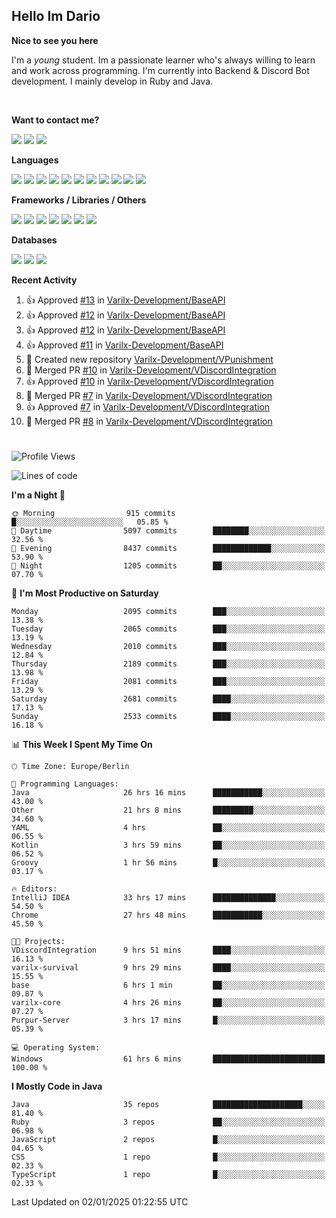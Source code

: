 <h2>Hello Im Dario</h2>

**Nice to see you here**

I'm a *young* student. Im a passionate learner who's always willing to learn and work across
programming. I'm currently into Backend & Discord Bot development. I mainly develop in Ruby and Java.

<br/>

**Want to contact me?**

<a href="https://github.com/knerio"><img src="https://img.shields.io/badge/-Github-blue?style=for-the-badge&logo=github&logoColor=white"/></a> <a href="https://discord.com/users/639416958923702292"><img src="https://img.shields.io/badge/-knerio-blue?style=for-the-badge&logo=discord&logoColor=white"/></a> <a href="https://twitch.tv/dopalos_"><img src="https://img.shields.io/badge/-twitch-blue?style=for-the-badge&logo=twitch&logoColor=white"/></a>

**Languages**

<img src="https://img.shields.io/badge/-HTML-blue?style=for-the-badge&logo=html5&logoColor=white"/> <img src="https://img.shields.io/badge/-CSS-blue?style=for-the-badge&logo=CSS3&logoColor=white"/> <img src="https://img.shields.io/badge/-Javascript-blue?style=for-the-badge&logo=javascript&logoColor=white"/> <img src="https://img.shields.io/badge/-Typescript-blue?style=for-the-badge&logo=TypeScript&logoColor=white"/> <img src="https://img.shields.io/badge/-Java-blue?style=for-the-badge&logo=java&logoColor=white"/> <img src="https://img.shields.io/badge/-Kotlin-blue?style=for-the-badge&logo=kotlin&logoColor=white"/> <img src="https://img.shields.io/badge/-SQL-blue?style=for-the-badge&logo=MYSQL&logoColor=white"/> <img src="https://img.shields.io/badge/-Markdown-blue?style=for-the-badge&logo=Markdown&logoColor=white"/> <img src="https://img.shields.io/badge/-JSON-blue?style=for-the-badge&logo=JSON&logoColor=white"/> <img src="https://img.shields.io/badge/-Git-blue?style=for-the-badge&logo=Git&logoColor=white"/> <img src="https://img.shields.io/badge/-Ruby-blue?style=for-the-badge&logo=Ruby&logoColor=white"/>
<br/>

 **Frameworks / Libraries / Others**

<img src="https://img.shields.io/badge/-Bootstrap-blue?style=for-the-badge&logo=Bootstrap&logoColor=white"/> <img src="https://img.shields.io/badge/-Node.JS-blue?style=for-the-badge&logo=node.js&logoColor=white"/> <img src="https://img.shields.io/badge/-React-blue?style=for-the-badge&logo=React&logoColor=white"/> <img src="https://img.shields.io/badge/-Express-blue?style=for-the-badge&logo=Express&logoColor=white"/> <img src="https://img.shields.io/badge/-Next.Js-blue?style=for-the-badge&logo=Next.Js&logoColor=white"/> <img src="https://img.shields.io/badge/-Ruby_On_Rails-blue?style=for-the-badge&logo=ruby-on-rails&logoColor=white"/> <img src="https://img.shields.io/badge/-JDA-blue?style=for-the-badge&logo=JDA&logoColor=white"/>

**Databases**

<img src="https://img.shields.io/badge/-MongoDB-blue?style=for-the-badge&logo=mongodb&logoColor=white"/> <img src="https://img.shields.io/badge/-MariaDB-blue?style=for-the-badge&logo=MariaDB&logoColor=white"/>
<img src="https://img.shields.io/badge/-PostgreSQL-blue?style=for-the-badge&logo=PostgreSQl&logoColor=white"/>

**Recent Activity**

<!--RECENT_ACTIVITY:start-->
1. 👍 Approved [#13](https://github.com/Varilx-Development/BaseAPI/pull/13#pullrequestreview-2526927528) in [Varilx-Development/BaseAPI](https://github.com/Varilx-Development/BaseAPI)<br>
2. 👍 Approved [#12](https://github.com/Varilx-Development/BaseAPI/pull/12#pullrequestreview-2526927501) in [Varilx-Development/BaseAPI](https://github.com/Varilx-Development/BaseAPI)<br>
3. 👍 Approved [#12](https://github.com/Varilx-Development/BaseAPI/pull/12#pullrequestreview-2526927484) in [Varilx-Development/BaseAPI](https://github.com/Varilx-Development/BaseAPI)<br>
4. 👍 Approved [#11](https://github.com/Varilx-Development/BaseAPI/pull/11#pullrequestreview-2526926764) in [Varilx-Development/BaseAPI](https://github.com/Varilx-Development/BaseAPI)<br>
5. 📔 Created new repository [Varilx-Development/VPunishment](https://github.com/Varilx-Development/VPunishment)<br>
6. 🎉 Merged PR [#10](https://github.com/Varilx-Development/VDiscordIntegration/pull/10) in [Varilx-Development/VDiscordIntegration](https://github.com/Varilx-Development/VDiscordIntegration)<br>
7. 👍 Approved [#10](https://github.com/Varilx-Development/VDiscordIntegration/pull/10#pullrequestreview-2526915992) in [Varilx-Development/VDiscordIntegration](https://github.com/Varilx-Development/VDiscordIntegration)<br>
8. 🎉 Merged PR [#7](https://github.com/Varilx-Development/VDiscordIntegration/pull/7) in [Varilx-Development/VDiscordIntegration](https://github.com/Varilx-Development/VDiscordIntegration)<br>
9. 👍 Approved [#7](https://github.com/Varilx-Development/VDiscordIntegration/pull/7#pullrequestreview-2526915195) in [Varilx-Development/VDiscordIntegration](https://github.com/Varilx-Development/VDiscordIntegration)<br>
10. 🎉 Merged PR [#8](https://github.com/Varilx-Development/VDiscordIntegration/pull/8) in [Varilx-Development/VDiscordIntegration](https://github.com/Varilx-Development/VDiscordIntegration)<br>
<!--RECENT_ACTIVITY:end-->
 
#

<!--START_SECTION:waka-->
![Profile Views](http://img.shields.io/badge/Profile%20Views-0-blue)

![Lines of code](https://img.shields.io/badge/From%20Hello%20World%20I%27ve%20Written-820.1%20thousand%20lines%20of%20code-blue)

**I'm a Night 🦉** 

```text
🌞 Morning                915 commits         █░░░░░░░░░░░░░░░░░░░░░░░░   05.85 % 
🌆 Daytime                5097 commits        ████████░░░░░░░░░░░░░░░░░   32.56 % 
🌃 Evening                8437 commits        █████████████░░░░░░░░░░░░   53.90 % 
🌙 Night                  1205 commits        ██░░░░░░░░░░░░░░░░░░░░░░░   07.70 % 
```
📅 **I'm Most Productive on Saturday** 

```text
Monday                   2095 commits        ███░░░░░░░░░░░░░░░░░░░░░░   13.38 % 
Tuesday                  2065 commits        ███░░░░░░░░░░░░░░░░░░░░░░   13.19 % 
Wednesday                2010 commits        ███░░░░░░░░░░░░░░░░░░░░░░   12.84 % 
Thursday                 2189 commits        ███░░░░░░░░░░░░░░░░░░░░░░   13.98 % 
Friday                   2081 commits        ███░░░░░░░░░░░░░░░░░░░░░░   13.29 % 
Saturday                 2681 commits        ████░░░░░░░░░░░░░░░░░░░░░   17.13 % 
Sunday                   2533 commits        ████░░░░░░░░░░░░░░░░░░░░░   16.18 % 
```


📊 **This Week I Spent My Time On** 

```text
🕑︎ Time Zone: Europe/Berlin

💬 Programming Languages: 
Java                     26 hrs 16 mins      ███████████░░░░░░░░░░░░░░   43.00 % 
Other                    21 hrs 8 mins       █████████░░░░░░░░░░░░░░░░   34.60 % 
YAML                     4 hrs               ██░░░░░░░░░░░░░░░░░░░░░░░   06.55 % 
Kotlin                   3 hrs 59 mins       ██░░░░░░░░░░░░░░░░░░░░░░░   06.52 % 
Groovy                   1 hr 56 mins        █░░░░░░░░░░░░░░░░░░░░░░░░   03.17 % 

🔥 Editors: 
IntelliJ IDEA            33 hrs 17 mins      ██████████████░░░░░░░░░░░   54.50 % 
Chrome                   27 hrs 48 mins      ███████████░░░░░░░░░░░░░░   45.50 % 

🐱‍💻 Projects: 
VDiscordIntegration      9 hrs 51 mins       ████░░░░░░░░░░░░░░░░░░░░░   16.13 % 
varilx-survival          9 hrs 29 mins       ████░░░░░░░░░░░░░░░░░░░░░   15.55 % 
base                     6 hrs 1 min         ██░░░░░░░░░░░░░░░░░░░░░░░   09.87 % 
varilx-core              4 hrs 26 mins       ██░░░░░░░░░░░░░░░░░░░░░░░   07.27 % 
Purpur-Server            3 hrs 17 mins       █░░░░░░░░░░░░░░░░░░░░░░░░   05.39 % 

💻 Operating System: 
Windows                  61 hrs 6 mins       █████████████████████████   100.00 % 
```

**I Mostly Code in Java** 

```text
Java                     35 repos            ████████████████████░░░░░   81.40 % 
Ruby                     3 repos             ██░░░░░░░░░░░░░░░░░░░░░░░   06.98 % 
JavaScript               2 repos             █░░░░░░░░░░░░░░░░░░░░░░░░   04.65 % 
CSS                      1 repo              █░░░░░░░░░░░░░░░░░░░░░░░░   02.33 % 
TypeScript               1 repo              █░░░░░░░░░░░░░░░░░░░░░░░░   02.33 % 
```




 Last Updated on 02/01/2025 01:22:55 UTC
<!--END_SECTION:waka-->

